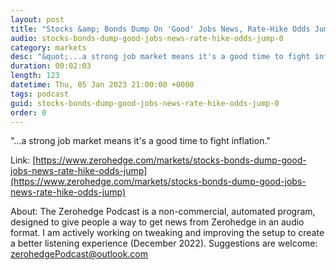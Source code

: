 ```yaml
---
layout: post
title: "Stocks &amp; Bonds Dump On 'Good' Jobs News, Rate-Hike Odds Jump"
audio: stocks-bonds-dump-good-jobs-news-rate-hike-odds-jump-0
category: markets
desc: "&quot;...a strong job market means it's a good time to fight inflation.&quot;"
duration: 00:02:03
length: 123
datetime: Thu, 05 Jan 2023 21:00:00 +0000
tags: podcast
guid: stocks-bonds-dump-good-jobs-news-rate-hike-odds-jump-0
order: 0
---
```

&quot;...a strong job market means it's a good time to fight inflation.&quot;

Link: [https://www.zerohedge.com/markets/stocks-bonds-dump-good-jobs-news-rate-hike-odds-jump](https://www.zerohedge.com/markets/stocks-bonds-dump-good-jobs-news-rate-hike-odds-jump)

About: The Zerohedge Podcast is a non-commercial, automated program, designed to give people a way to get news from Zerohedge in an audio format.  I am actively working on tweaking and improving the setup to create a better listening experience (December 2022).  Suggestions are welcome: [zerohedgePodcast@outlook.com](mailto:zerohedgePodcast@outlook.com)